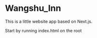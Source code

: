 # Wangshu\_Inn

This is a little website app based on Next.js.

Start by running index.html on the root